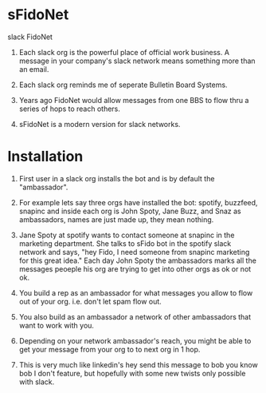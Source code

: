 # sFidoNet
slack FidoNet

1. Each slack org is the powerful place of official work business. A message in your company's slack network means something more than an email.

2. Each slack org reminds me of seperate Bulletin Board Systems.

3. Years ago FidoNet would allow messages from one BBS to flow thru a series of hops to reach others.

4. sFidoNet is a modern version for slack networks.

# Installation

1. First user in a slack org installs the bot and is by default the "ambassador".

2. For example lets say three orgs have installed the bot: spotify, buzzfeed, snapinc and inside each org is John Spoty, Jane Buzz, and Snaz as ambassadors, names are just made up, they mean nothing.

3. Jane Spoty at spotify wants to contact someone at snapinc in the marketing department. She talks to sFido bot in the spotify slack network and says, "hey Fido, I need someone from snapinc marketing for this great idea." Each day John Spoty the ambassadors marks all the messages peoeple his org are trying to get into other orgs as ok or not ok.

4. You build a rep as an ambassador for what messages you allow to flow out of your org. i.e. don't let spam flow out.

5. You also build as an ambassador a network of other ambassadors that want to work with you.

6. Depending on your network ambassador's reach, you might be able to get your message from your org to to next org in 1 hop.

7. This is very much like linkedin's hey send this message to bob you know bob I don't feature, but hopefully with some new twists only possible with slack.
